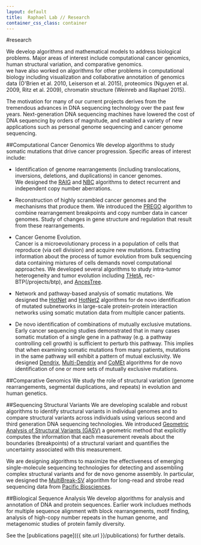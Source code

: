 ```yaml
---
layout: default
title:  Raphael Lab // Research
container_css_class: container
---
```

#research

We develop algorithms and mathematical models to address biological problems. Major areas of interest include computational cancer genomics, human structural variation, and comparative genomics.  
we have also worked on algorithms for other problems in computational biology including visualization and collaborative annotation of genomics data (O'Brien et al. 2010, Leiserson et al. 2015), proteomics (Nguyen et al. 2009, Ritz et al. 2009), chromatin structure (Weinreb and Raphael 2015).

The motivation for many of our current projects derives from the tremendous advances in DNA sequencing technology over the past few years. Next-generation DNA sequencing machines have lowered the cost of DNA sequencing by orders of magnitude, and enabled a variety of new applications such as personal genome sequencing and cancer genome sequencing.

##Computational Cancer Genomics
We develop algorithms to study somatic mutations that drive cancer progression. Specific areas of interest include:

* Identification of genome rearrangements (including translocations, inversions, deletions, and duplications) in cancer genomes.  
We designed the [RAIG](/projects/raig/) and [NBC](/projects/nbc) algorithms to detect recurrent and independent copy number aberrations.

* Reconstruction of highly scrambled cancer genomes and the mechanisms that produce them. 
We introduced the [PREGO](/projects/prego/) algorithm to combine rearrangement breakpoints and copy number data in cancer genomes.
Study of changes in gene structure and regulation that result from these rearrangements.

* Cancer Genome Evolution.  
Cancer is a microevolutionary process in a population of cells that reproduce (via cell division) and acquire new mutations. Extracting information about the process of tumor evolution from bulk sequencing data containing mixtures of cells demands novel computational approaches.  We developed several algorithms to study intra-tumor heterogeneity and tumor evolution including [THetA](/projects/theta), rec-BTP(/projects/btp), and [AncesTree](/projects/ancestree).  

* Network and pathway-based analysis of somatic mutations. We designed the [HotNet](/projects/hotnet) and [HotNet2](/projects/hotnet2) algorithms for de novo identification of mutated subnetworks in large-scale protein-protein interaction networks using somatic mutation data from multiple cancer patients.

* De novo identification of combinations of mutually exclusive mutations. Early cancer sequencing studies demonstrated that in many cases somatic mutation of a single gene in a pathway (e.g. a pathway controlling cell growth) is sufficient to perturb this pathway.  This implies that when examining somatic mutations from many patients, mutations in the same pathway will exhibit a pattern of mutual exclusivity.  We designed [Dendrix](/projects/dendrix), [Multi-Dendrix](/projects/multi-dendrix) and [CoMEt](/projects/comet) algorithms for de novo identification of one or more sets of mutually exclusive mutations.


##Comparative Genomics
We study the role of structural variation (genome rearrangements, segmental duplications, and repeats) in evolution and human genetics.

##Sequencing Structural Variants
We are developing scalable and robust algorithms to identify structural variants in 
individual genomes and to compare structural variants across individuals using various 
second and third generation DNA sequencing technologies. We introduced [Geometric Analysis of Structural Variants (GASV)](/projects/gasv) a geometric method that explicitly computes the information that each measurement reveals about the boundaries (breakpoints) of a structural variant and quantifies the uncertainty associated with this measurement.

We are designing algorithms to maximize the effectiveness of emerging single-molecule sequencing technologies for detecting and assembling complex structural variants and for de novo genome assembly. 
In particular, we designed the [MultiBreak-SV](/projects/multibreaksv/) algorithm for long-read and strobe read sequencing data from
[Pacific Biosciences](http://www.pacificbiosciences.com/).

##Biological Sequence Analysis
We develop algorithms for analysis and annotation of DNA and protein sequences. Earlier work includues methods for multiple sequence alignment with block rearrangements, motif finding, analysis of high-copy number repeats in the human genome, and metagenomic studies of protein family diversity.

See the [publications page]({{ site.url }}/publications) for further details.
